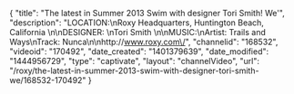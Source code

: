 {
    "title": "The latest in Summer 2013 Swim with designer Tori Smith! We'",
    "description": "LOCATION:\nRoxy Headquarters, Huntington Beach, California \n\nDESIGNER: \nTori Smith \n\nMUSIC:\nArtist: Trails and Ways\nTrack: Nunca\n\nhttp:\/\/www.roxy.com\/",
    "channelid": "168532",
    "videoid": "170492",
    "date_created": "1401379639",
    "date_modified": "1444956729",
    "type": "captivate",
    "layout": "channelVideo",
    "url": "\/roxy\/the-latest-in-summer-2013-swim-with-designer-tori-smith-we\/168532-170492"
}